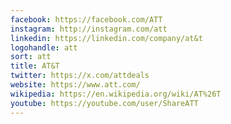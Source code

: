 ```yaml
---
facebook: https://facebook.com/ATT
instagram: http://instagram.com/att
linkedin: https://linkedin.com/company/at&t
logohandle: att
sort: att
title: AT&T
twitter: https://x.com/attdeals
website: https://www.att.com/
wikipedia: https://en.wikipedia.org/wiki/AT%26T
youtube: https://youtube.com/user/ShareATT
---
```

